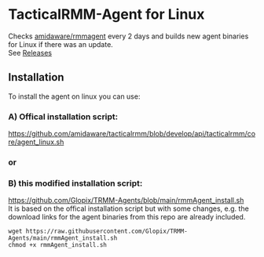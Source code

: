 # TacticalRMM-Agent for Linux
Checks [amidaware/rmmagent](https://github.com/amidaware/rmmagent) every 2 days and builds new agent binaries for Linux if there was an update.  
See [Releases](https://github.com/Glopix/TRMM-Agents/releases/)  

## Installation
To install the agent on linux you can use:  
### A) Offical installation script:  
https://github.com/amidaware/tacticalrmm/blob/develop/api/tacticalrmm/core/agent_linux.sh  
  
### or  
### B) this modified installation script:  
https://github.com/Glopix/TRMM-Agents/blob/main/rmmAgent_install.sh  
It is based on the offical installation script but with some changes, e.g. the download links for the agent binaries from this repo are already included.  
  
```
wget https://raw.githubusercontent.com/Glopix/TRMM-Agents/main/rmmAgent_install.sh
chmod +x rmmAgent_install.sh
```
